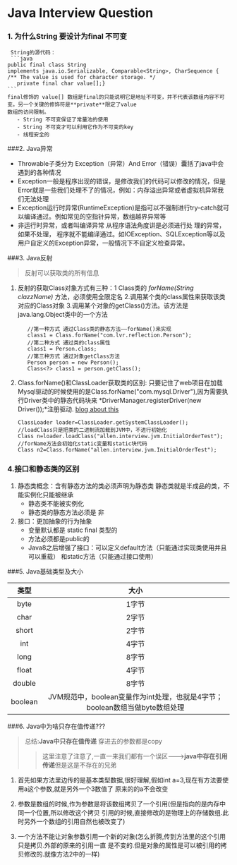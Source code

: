 # Java Interview Question 

### 1.  为什么String 要设计为final 不可变 
   
     String的源代码：
     ```java
    public final class String
    implements java.io.Serializable, Comparable<String>, CharSequence {
    /** The value is used for character storage. */
       private final char value[];}
    ```
    final修饰的 value[] 数组是final的只能说明它是地址不可变，并不代表该数组内容不可变。另一个关键的修饰符是**private**限定了value
    数组的访问限制。
       - String 不可变保证了常量池的使用
       - String 不可变才可以利用它作为不可变的key
       - 线程安全的

###2. Java异常
   - Throwable子类分为  Exception（异常）And Error（错误）囊括了java中会遇到的各种情况
   - Exception一般是程序出现的错误，是修改我们的代码可以修改的情况，但是Error就是一些我们处理不了的情况，例如：内存溢出异常或者虚拟机异常我们无法处理
   - Exception运行时异常(RuntimeException)是指可以不强制进行try-catch就可以编译通过。例如常见的空指针异常，数组越界异常等
   - 非运行时异常，或者叫编译异常 从程序语法角度讲是必须进行处  理的异常，如果不处理，
   程序就不能编译通过。如IOException、SQLException等以及用户自定义的Exception异常，一般情况下不自定义检查异常。

###3. Java反射
   > 反射可以获取类的所有信息
   1. 反射的获取Class对象方式有三种：1 Class类的 *forName(String
      clazzName)* 方法，必须使用全限定名
      2.调用某个类的class属性来获取该类对应的Class对象
      3.调用某个对象的getClass()方法。该方法是java.lang.Object类中的一个方法
      ```
         //第一种方式 通过Class类的静态方法——forName()来实现
         class1 = Class.forName("com.lvr.reflection.Person");
         //第二种方式 通过类的class属性
         class1 = Person.class;
         //第三种方式 通过对象getClass方法
         Person person = new Person();
         Class<?> class1 = person.getClass();
         ```
   2. Class.forName()和ClassLoader获取类的区别:
      只要记住了web项目在加载Mysql驱动的时候使用的是Class.forName("com.mysql.Driver"),因为需要执行Driver类中的静态代码块来
      *DriverManager.registerDriver(new Driver());*注册驱动.
      [blog about this](http://www.importnew.com/29389.html)
       ```
      ClassLoader loader=ClassLoader.getSystemClassLoader();
      //loadClass只是把类的二进制流加载到JVM中，不进行初始化
      Class n=loader.loadClass("allen.interview.jvm.InitialOrderTest");
      //forName方法会初始化static变量和static块代码
       Class n2=Class.forName("allen.interview.jvm.InitialOrderTest");
      ```
### 4.接口和静态类的区别
   1. 静态类概念：含有静态方法的类必须声明为静态类
      静态类就是半成品的类，不能实例化只能被继承
      - 静态类不能被实例化
      - 静态类的静态方法必须是 非
   2. 接口：更加抽象的行为抽象
      - 变量默认都是 static final 类型的
      - 方法必须都是public的
      - Java8之后增强了接口：可以定义default方法（只能通过实现类使用并且可以重载）
        和static方法（只能通过接口使用）

###5. Java基础类型及大小

|类型|大小| 
|:-----:|:----:|
|byte|1字节|
|char|2字节|
|short|2字节|
|int|4字节|
|long|8字节|
|float|4字节|
|double|8字节|
|boolean|JVM规范中，boolean变量作为int处理，也就是4字节；boolean数组当做byte数组处理|

###6. Java中为啥只存在值传递???

   > 总结:**Java中只存在值传递** 穿进去的参数都是copy
   > > 这里注意了注意了,一直一来我们都有一个误区--->**java中存在引用传递**但是这是不存在的兄弟
   1. 首先如果方法里边传的是基本类型数据,很好理解,假如int
      a=3,现在有方法要使用a这个参数,就是另外一个3数值了 原来的的a不会改变  
     
   2. 参数是数组的时候,作为参数是将该数组拷贝了一个引用(但是指向的是内存中同一个位置,所以修改这个拷贝
      引用的时候,直接修改的是物理上的存储数组.此时另外一个数组的引用自然也被改变了)
     
   3. 一个方法不能让对象参数引用一个新的对象(怎么折腾,传到方法里的这个引用只是拷贝.外部的原来的引用一直
      是不变的.但是对象的属性是可以被引用的拷贝修改的.就像方法2中的一样)
